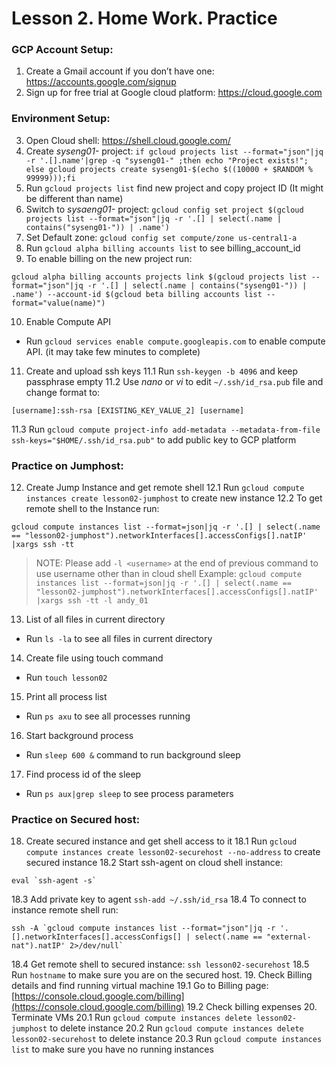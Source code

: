 # Lesson 2. Home Work. Practice
### GCP Account Setup:
1. Create a Gmail account if you don’t have one: https://accounts.google.com/signup
2. Sign up for free trial at Google cloud platform: https://cloud.google.com

### Environment Setup:
3. Open Cloud shell: https://shell.cloud.google.com/
4. Create *syseng01-* project: `if gcloud projects list --format="json"|jq -r '.[].name'|grep -q "syseng01-" ;then echo "Project exists!"; else gcloud projects create syseng01-$(echo $((10000 + $RANDOM % 99999)));fi`
5. Run `gcloud projects list` find new project and copy project ID (It might be different than name)
6. Switch to *sysaeng01-* project: `gcloud config set project $(gcloud projects list --format="json"|jq -r '.[] | select(.name | contains("syseng01-")) | .name')`
7. Set Default zone: `gcloud config set compute/zone us-central1-a`
8. Run `gcloud alpha billing accounts list` to see billing_account_id
9. To enable billing on the new project run: 
```
gcloud alpha billing accounts projects link $(gcloud projects list --format="json"|jq -r '.[] | select(.name | contains("syseng01-")) | .name') --account-id $(gcloud beta billing accounts list --format="value(name)")
```
10. Enable Compute API
  - Run `gcloud services enable compute.googleapis.com` to enable compute API. (it may take few minutes to complete)
11. Create and upload ssh keys
  11.1 Run `ssh-keygen -b 4096` and keep passphrase empty
  11.2 Use *nano* or *vi* to edit `~/.ssh/id_rsa.pub` file and change format to:
```
[username]:ssh-rsa [EXISTING_KEY_VALUE_2] [username]
```
  11.3 Run `gcloud compute project-info add-metadata --metadata-from-file ssh-keys="$HOME/.ssh/id_rsa.pub"` to add public key to GCP platform

### Practice on Jumphost:
12. Create Jump Instance and get remote shell
  12.1 Run `gcloud compute instances create lesson02-jumphost` to create new instance
  12.2 To get remote shell to the Instance run:
```
gcloud compute instances list --format=json|jq -r '.[] | select(.name == "lesson02-jumphost").networkInterfaces[].accessConfigs[].natIP' |xargs ssh -tt
```
  > NOTE: Please add `-l <username>` at the end of previous command to use username other than in cloud shell
  > Example: `gcloud compute instances list --format=json|jq -r '.[] | select(.name == "lesson02-jumphost").networkInterfaces[].accessConfigs[].natIP' |xargs ssh -tt -l andy_01`

13. List of all files in current directory
  - Run `ls -la` to see all files in current directory
14. Create file using touch command
  - Run `touch lesson02`
15. Print all process list
  - Run `ps axu` to see all processes running
16. Start background process
  - Run `sleep 600 &` command to run background sleep
17. Find process id of the sleep
  - Run `ps aux|grep sleep` to see process parameters

### Practice on Secured host:
18. Create secured instance and get shell access to it
  18.1 Run `gcloud compute instances create lesson02-securehost --no-address` to create secured instance
  18.2 Start ssh-agent on cloud shell instance:
```
eval `ssh-agent -s`
```
  18.3 Add private key to agent `ssh-add ~/.ssh/id_rsa`
  18.4 To connect to instance remote shell run: 
```
ssh -A `gcloud compute instances list --format="json"|jq -r '.[].networkInterfaces[].accessConfigs[] | select(.name == "external-nat").natIP' 2>/dev/null`
```
  18.4 Get remote shell to secured instance: `ssh lesson02-securehost`
  18.5 Run `hostname` to make sure you are on the secured host.
19. Check Billing details and find running virtual machine
  19.1 Go to Billing page: [https://console.cloud.google.com/billing](https://console.cloud.google.com/billing)
  19.2 Check billing expenses
20. Terminate VMs
  20.1 Run `gcloud compute instances delete lesson02-jumphost` to delete instance
  20.2 Run `gcloud compute instances delete lesson02-securehost` to delete instance
  20.3 Run `gcloud compute instances list` to make sure you have no running instances
